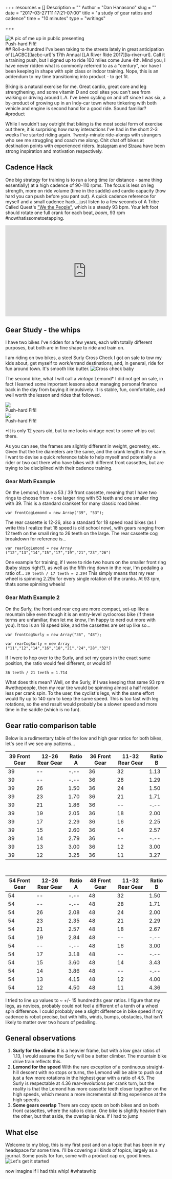 +++
resources = []
Description = ""
Author = "Dan Hanasono"
slug = ""
date = "2017-03-27T11:17:21-07:00"
title = "a study of gear ratios and cadence"
time = "10 minutes"
type = "writings"

+++

<article class="post-header-img">
	<img src="/images/dan-profile-lg.png" alt="A pic of me up in public presenting">
	<figcaption>Push-hard Fifi!</figcaption>
</article>
## Roll-a-hundred
I've been taking to the streets lately in great anticipation of [LACBC][lacbc-url]'s 17th Annual [LA River Ride 2017][la-river-url]. Call it a training push, but I signed up to ride 100 miles come June 4th. Mind you, I have never ridden what is commonly referred to as a "century", nor have I been keeping in shape with spin class or indoor training. Nope, this is an addendum to my time transitioning into product - to get fit.

Biking is a natural exercise for me. Great cardio, great core and leg strengthening, and some vitamin D and cool sites you can't see from walking or driving around L.A. I've been cycling on and off since I was six, a by-product of growing up in an Indy-car town where tinkering with both vehicle and engine is second hand for a good ride. Sound familiar? #product

While I wouldn't say outright that biking is the most social form of exercise out there, it is surprising how many interactions I've had in the short 2-3 weeks I've started riding again. Twenty-minute ride-alongs with strangers who see me struggling and coach me along. Chit chat off bikes at destination points with experienced riders. [Instagram][instagram-url] and [Strava][strava-url] have been strong inspiration and motivation respectively.

## Cadence Hack
One big strategy for training is to run a long time (or distance - same thing essentially) at a high cadence of 90-110 rpms. The focus is less on leg strength, more on ride volume (time in the saddle) and cardio capacity (how hard you can push before you pant out). A quick cadence reference for myself and a small cadence hack…just listen to a few seconds of A Tribe Called Quest's ["We the People"][we-the-people-url], which is a steady 93 bpm. Your left foot should rotate one full crank for each beat, *boom*, 93 rpm #nowthatissometoetapping.
<!-- YouTube Embed -->
<style>.embed-container { position: relative; padding-bottom: 56.25%; height: 0; overflow: hidden; max-width: 100%; } .embed-container iframe, .embed-container object, .embed-container embed { position: absolute; top: 0; left: 0; width: 100%; height: 100%; }</style><div class='embed-container'><iframe src='https://www.youtube.com/embed/BDxKVYUHBdA' frameborder='0' allowfullscreen></iframe></div>

## Gear Study - the whips
I have two bikes I've ridden for a few years, each with totally different purposes, but both are in fine shape to ride and train on.

I am riding on two bikes, a steel Surly Cross Check I got on sale to tow my kids about, get myself to work/errand destinations, and, in general, ride for fun around town. It's smooth like butter.
![Cross check baby][cross-check]

The second bike, what I will call a *vintage* Lemond* I did not get on sale, in fact I learned some important lessons about managing personal finance back in the day from buying it impulsively. It is stable, fun, comfortable, and well worth the lesson and rides that followed.
<div class="split-content">
	<img src ="https://scontent-lax3-2.cdninstagram.com/t51.2885-15/e35/17125708_421097804909017_2084188985541787648_n.jpg">
	<figcaption>Push-hard Fifi!</figcaption>
</div>
<div class="split-content">
	<img src ="https://scontent-lax3-2.cdninstagram.com/t51.2885-15/e35/17125708_421097804909017_2084188985541787648_n.jpg">
	<figcaption>Push-hard Fifi!</figcaption>
</div>

<!-- ![Twelve years and counting][lemond]
 -->
*It is only 12 years old, but to me looks vintage next to some whips out there.

As you can see, the frames are slightly different in weight, geometry, etc. Given that the tire diameters are the same, and the crank length is the same. I want to devise a quick reference table to help myself and potentially a rider or two out there who have bikes with different front cassettes, but are trying to be disciplined with their cadence training.

### Gear Math Example
On the Lemond, I have a 53 / 39 front cassette, meaning that I have two rings to choose from - one larger ring with 53 teeth and one smaller ring with 39. This is a standard crankset for many classic road bikes.

`var frontCogLemond = new Array("39", "53");`

The rear cassette is 12-26, also a standard for 18 speed road bikes (as I write this I realize that 18 speed is old school now), with gears ranging from 12 teeth on the small ring to 26 teeth on the large. The rear cassette cog breakdown for reference is…

`var rearCogLemond = new Array ("12","13","14","15","17","19","21","23","26")`

One example for training, if I were to ride two hours on the smaller front ring (baby steps right?), as well as the fifth ring down in the rear, I'm pedaling a ratio of…
`39 teeth / 17 teeth = 2.294`
This simply means that my rear wheel is spinning 2.29x for every single rotation of the cranks. At 93 rpm, thats some spinning wheels!

### Gear Math Example 2
On the Surly, the front and rear cog are more compact, set-up like a mountain bike even though it is an entry-level cyclocross bike (if these terms are unfamiliar, then let me know, I'm happy to nerd out more with you). It too is an 18 speed bike, and the cassettes are set up like so…

`var frontCogSurly = new Array("36", "48");`

`var rearCogSurly = new Array ("11","12","14","16","18","21","24","28","32")`

If I were to hop over to the Surly, and set my gears in the exact same position, the ratio would feel different, or would it?

`36 teeth / 21 teeth = 1.714`

What does this mean? Well, on the Surly, if I was keeping that same 93 rpm #wethepeople, then my rear tire would be spinning almost a half rotation less per crank spin. To the user, the cyclist's legs, with the same effort would fly up to 140 rpm to keep the same speed. This is too fast with leg rotations, so the end result would probably be a slower speed and more time in the saddle (which is no fun).

## Gear ratio comparison table
Below is a rudimentary table of the low and high gear ratios for both bikes, let's see if we see any patterns…

39 Front Gear | 12-26 Rear Gear | Ratio A | 36 Front Gear | 11-32 Rear Gear | Ratio B
--- | --- | --- | --- | --- | ---
39 | -- | -.-- | 36 | 32 | 1.13
39 | -- | -.-- | 36 | 28 | 1.29
39 | 26 | 1.50 | 36 | 24 | 1.50
39 | 23 | 1.70 | 36 | 21 | 1.71
39 | 21 | 1.86 | 36 | -- | -.--
39 | 19 | 2.05 | 36 | 18 | 2.00
39 | 17 | 2.29 | 36 | 16 | 2.25
39 | 15 | 2.60 | 36 | 14 | 2.57
39 | 14 | 2.79 | 36 | -- | -.--
39 | 13 | 3.00 | 36 | 12 | 3.00
39 | 12 | 3.25 | 36 | 11 | 3.27


&nbsp;

54 Front Gear | 12-26 Rear Gear | Ratio A | 48 Front Gear | 11-32 Rear Gear | Ratio B
--- | --- | --- | --- | --- | ---
54 | -- | -.-- | 48 | 32 | 1.50
54 | -- | -.-- | 48 | 28 | 1.71
54 | 26 | 2.08 | 48 | 24 | 2.00
54 | 23 | 2.35 | 48 | 21 | 2.29
54 | 21 | 2.57 | 48 | 18 | 2.67
54 | 19 | 2.84 | 48 | -- | -.--
54 | -- | -.-- | 48 | 16 | 3.00
54 | 17 | 3.18 | 48 | -- | -.--
54 | 15 | 3.60 | 48 | 14 | 3.43
54 | 14 | 3.86 | 48 | -- | -.--
54 | 13 | 4.15 | 48 | 12 | 4.00
54 | 12 | 4.50 | 48 | 11 | 4.36

I tried to line up values to ~ +/- 15 hundredths gear ratios. I figure that my legs, as novices, probably could not feel a different of a tenth of a wheel spin difference. I could probably see a slight difference in bike speed if my cadence is robot precise, but with hills, winds, bumps, obstacles, that isn't likely to matter over two hours of pedalling.

## General observations
1. **Surly for the climbs**
	It is a heavier frame, but with a low gear ratios of 1.13, I would assume the Surly will be a better climber. The mountain bike drive train reflects this.
2. **Lemond for the speed**
	With the rare exception of a continuous straight-hill descent with no stops or turns, the Lemond will be able to push out just a few more rotations in the highest gear with a ratio of 4.5. The Surly is respectable at 4.36 rear-revolutions per crank turn, but the reality is that the Lemond has more cassette teeth closer together on the high speeds, which means a more incremental shifting experience at the high speeds.
3. **Some gears overlap**
	There are cozy spots on both bikes and on both front cassettes, where the ratio is close. One bike is slightly heavier than the other, but that aside, the overlap is nice. If I had to jump

## What else
Welcome to my blog, this is my first post and on a topic that has been in my headspace for some time. I'll be covering all kinds of topics, largely as a journal. Some posts for fun, some with a product cap on, good times.
![Let's get it started][me]
<figcaption>now imagine if I had this whip! #whatawhip</figcaption>

[me]: /images/w-that-stinner-bike-dream.jpg
[cross-check]: https://scontent-lax3-2.cdninstagram.com/t51.2885-15/e35/17076855_961821877285469_51715709801070592_n.jpg
[lemond]: https://scontent-lax3-2.cdninstagram.com/t51.2885-15/e35/17125708_421097804909017_2084188985541787648_n.jpg
[lacbc-url]: http://www.la-bike.org/
[la-river-url]: http://www.la-bike.org/riverride
[strava-url]: https://www.strava.com/athletes/18288126
[instagram-url]: https://www.instagram.com/brkfstburrito/?hl=en
[we-the-people-url]: https://www.youtube.com/watch?v=BDxKVYUHBdA